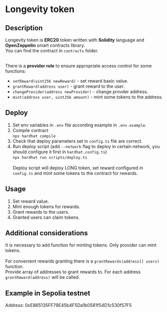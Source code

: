 # Longevity token

## Description
Longevity token is **ERC20** token written with **Solidity** language and **OpenZeppelin** smart contracts library. <br>
You can find the contract in `contracts` folder. <br> <br>

There is a **provider role** to ensure appropriate access control for some functions:
-  `setReward(uint256 newReward)` - set reward basic value.
-  `grantReward(address user)` - grant reward to the user.
-  `changeProvider(address newProvider)` - change provder address.
-  `mint(address user, uint256 amount)` - mint some tokens to the address.

## Deploy
1. Set env variables in `.env` file according example in `.env.example`.
2. Compile contract <br>
`
npx hardhat compile
`
3. Check that deploy parameters set in `config.ts` file are correct.
4. Run deploy script (add `--network` flag to deploy in certain network, you should configure it first in `hardhat.config.ts`) <br>
`
npx hardhat run scripts/deploy.ts
` <br> <br>
Deploy script will deploy LONG token, set reward configured in `config.ts` and mint some tokens to the contract for rewards.

## Usage 
1. Set reward value.
2. Mint enough tokens for rewards.
3. Grant rewards to the users.
4. Granted users can claim tokens.


## Additional considerations
It is necessary to add function for minting tokens. Only provider can mint tokens. <br> <br>
For convenient rewards granting there is a `grantRewards(address[] users)` function. <br>
Provide array of addresses to grant rewards to. For each address `grantReward(address)` will be called.

## Example in Sepolia testnet
Address: 0xE865135FF79E45b4F5Da1b0581f54D1c530f57F5